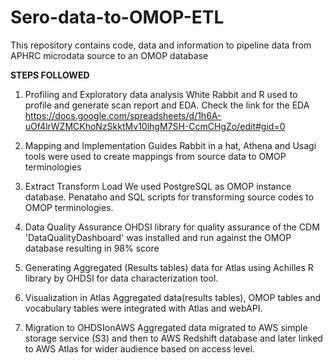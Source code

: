 # Sero-data-to-OMOP-ETL


This repository contains code, data and information to pipeline data from APHRC microdata source to an OMOP database

**STEPS FOLLOWED**
1. Profiling and Exploratory data analysis
White Rabbit and R used to profile and generate scan report and EDA.
Check the link for the EDA
https://docs.google.com/spreadsheets/d/1h6A-uOf4lrWZMCKhoNzSkktMv10lhgM7SH-CcmCHgZo/edit#gid=0
2. Mapping and Implementation Guides
Rabbit in a hat, Athena and Usagi tools were used to create mappings from source data to OMOP terminologies

3. Extract Transform Load 
We used PostgreSQL as OMOP instance database. Penataho and SQL scripts for transforming source codes to OMOP terminologies.

4. Data Quality Assurance
OHDSI library for quality assurance of the CDM 'DataQualityDashboard' was installed and run against the OMOP database resulting in 98% score 

5. Generating Aggregated (Results tables) data for Atlas using Achilles R library by OHDSI for data characterization tool.

6. Visualization in Atlas 
Aggregated data(results tables), OMOP tables and vocabulary tables were integrated with Atlas and webAPI.

7. Migration to OHDSIonAWS
Aggregated data migrated to AWS simple storage service (S3) and then to AWS Redshift database and later linked to AWS Atlas for wider audience based on access level. 

